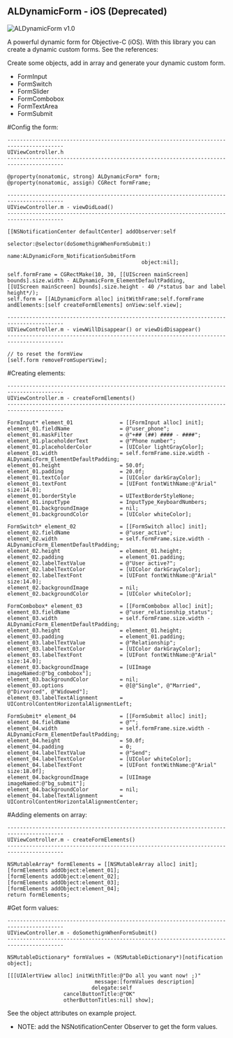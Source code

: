  ALDynamicForm - iOS (Deprecated)
---------------

![ALDynamicForm v1.0](http://albertolourenco.com.br/aldynamicform-ios.png)

A powerful dynamic form for Objective-C (iOS).
With this library you can create a dynamic custom forms. See the references:

Create some objects, add in array and generate your dynamic custom form.

- FormInput
- FormSwitch
- FormSlider
- FormCombobox
- FormTextArea
- FormSubmit

#Config the form:
    
    ----------------------------------------------------------------------------------------
    UIViewController.h
    ----------------------------------------------------------------------------------------
    
    @property(nonatomic, strong) ALDynamicForm* form;
    @property(nonatomic, assign) CGRect formFrame;

    ----------------------------------------------------------------------------------------
    UIViewController.m - viewDidLoad()
    ----------------------------------------------------------------------------------------
    
    [[NSNotificationCenter defaultCenter] addObserver:self
                                             selector:@selector(doSomethignWhenFormSubmit:)
                                                 name:ALDynamicForm_NotificationSubmitForm
                                               object:nil];
    
    self.formFrame = CGRectMake(10, 30, [[UIScreen mainScreen] bounds].size.width - ALDynamicForm_ElementDefaultPadding,     [[UIScreen mainScreen] bounds].size.height - 40 /*status bar and label height*/);
    self.form = [[ALDynamicForm alloc] initWithFrame:self.formFrame andElements:[self createFormElements] onView:self.view];

    ----------------------------------------------------------------------------------------
    UIViewController.m - viewWillDisappear() or viewDidDisappear()
    ----------------------------------------------------------------------------------------
    
    // to reset the formView
    [self.form removeFromSuperView];

#Creating elements:

    ----------------------------------------------------------------------------------------
    UIViewController.m - createFormElements()
    ----------------------------------------------------------------------------------------
    
    FormInput* element_01               = [[FormInput alloc] init];
    element_01.fieldName                = @"user_phone";
    element_01.maskFilter               = @"+## (##) #### - ####";
    element_01.placeholderText          = @"Phone number";
    element_01.placeholderColor         = [UIColor lightGrayColor];
    element_01.width                    = self.formFrame.size.width - ALDynamicForm_ElementDefaultPadding;
    element_01.height                   = 50.0f;
    element_01.padding                  = 20.0f;
    element_01.textColor                = [UIColor darkGrayColor];
    element_01.textFont                 = [UIFont fontWithName:@"Arial" size:14.0];
    element_01.borderStyle              = UITextBorderStyleNone;
    element_01.inputType                = InputType_KeyboardNumbers;
    element_01.backgroundImage          = nil;
    element_01.backgroundColor          = [UIColor whiteColor];

    FormSwitch* element_02              = [[FormSwitch alloc] init];
    element_02.fieldName                = @"user_active";
    element_02.width                    = self.formFrame.size.width - ALDynamicForm_ElementDefaultPadding;
    element_02.height                   = element_01.height;
    element_02.padding                  = element_01.padding;
    element_02.labelTextValue           = @"User active?";
    element_02.labelTextColor           = [UIColor darkGrayColor];
    element_02.labelTextFont            = [UIFont fontWithName:@"Arial" size:14.0];
    element_02.backgroundImage          = nil;
    element_02.backgroundColor          = [UIColor whiteColor];
    
    FormCombobox* element_03            = [[FormCombobox alloc] init];
    element_03.fieldName                = @"user_relationship_status";
    element_03.width                    = self.formFrame.size.width - ALDynamicForm_ElementDefaultPadding;
    element_03.height                   = element_01.height;
    element_03.padding                  = element_01.padding;
    element_03.labelTextValue           = @"Relationship";
    element_03.labelTextColor           = [UIColor darkGrayColor];
    element_03.labelTextFont            = [UIFont fontWithName:@"Arial" size:14.0];
    element_03.backgroundImage          = [UIImage imageNamed:@"bg_combobox"];
    element_03.backgroundColor          = nil;
    element_03.options                  = @[@"Single", @"Married", @"Dirvorced", @"Widowed"];
    element_03.labelTextAlignment       = UIControlContentHorizontalAlignmentLeft;
    
    FormSubmit* element_04              = [[FormSubmit alloc] init];
    element_04.fieldName                = @"";
    element_04.width                    = self.formFrame.size.width - ALDynamicForm_ElementDefaultPadding;
    element_04.height                   = 50.0f;
    element_04.padding                  = 0;
    element_04.labelTextValue           = @"Send";
    element_04.labelTextColor           = [UIColor whiteColor];
    element_04.labelTextFont            = [UIFont fontWithName:@"Arial" size:18.0f];
    element_04.backgroundImage          = [UIImage imageNamed:@"bg_submit"];
    element_04.backgroundColor          = nil;
    element_04.labelTextAlignment       = UIControlContentHorizontalAlignmentCenter;
    
#Adding elements on array:

    ----------------------------------------------------------------------------------------
    UIViewController.m - createFormElements()
    ----------------------------------------------------------------------------------------
    
    NSMutableArray* formElements = [[NSMutableArray alloc] init];
    [formElements addObject:element_01];
    [formElements addObject:element_02];
    [formElements addObject:element_03];
    [formElements addObject:element_04];
    return formElements;
    
#Get form values:
    
    ----------------------------------------------------------------------------------------
    UIViewController.m - doSomethignWhenFormSubmit()
    ----------------------------------------------------------------------------------------
    
    NSMutableDictionary* formValues = (NSMutableDictionary*)[notification object];
    
    [[[UIAlertView alloc] initWithTitle:@"Do all you want now! ;)"
                                message:[formValues description]
                               delegate:self
                      cancelButtonTitle:@"OK"
                      otherButtonTitles:nil] show];

See the object attributes on example project.

*   NOTE: add the NSNotificationCenter Observer to get the form values.
